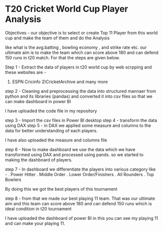 
# T20 Cricket World Cup Player Analysis

Objectives - our objective is to select or create Top 11 Player from this world cup and make the team of them and do the Analysis

like what is the avg.batting , bowling economy , and strike rate etc.
our ultimate aim is to make the team which can score above 180 and can defend 150 runs in t20 match. For that the steps are given below.

Step 1 - Extract the data of players in t20 world cup by web      scrpping  and these websites are - 
1) ESPN Cricinfo
2)CricketArchive and many more 

step 2 - Cleaning and preprocessing the data into structured mannaer from python and its libraries (pandas) and converted it into csv files so that we can make dashboard in power BI

I have uploaded the code file in my repository

step 3 - Import the csv files in Power BI desktop 
step 4 - transform the data using DAX 
step 5 - in DAX we applied some measure and columns to the data for better understanding of each players.

 I have also uploaded the measure and columns file

 step 6 - Now to make dashboard we use the data which we have transformed using DAX and processed using pands.
 so we started to making the dashboard of players. 

 step 7 - In dashboard we differentiate the players into various category  like -
 . Power Hitter 
 . Middle Order 
 . Lower Order/Finishers 
 . All Rounders 
 . Top Bowlers 

 By doing this we got the best players of this tournament 

 step 8 - from that we made our best playing 11 team. That  was our ultimate aim  and this team can score above 180 and can defend 150 runs which is ideal condition in t20 tournament 

 I have uploaded the dashboard of power BI in this you can see my playing 11 and can make your playing 11. 

 






 
   


